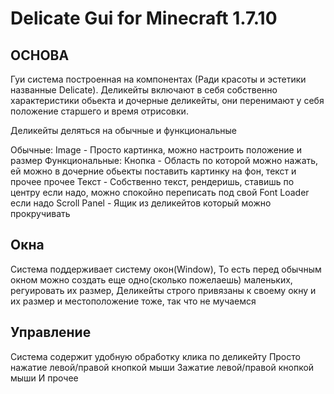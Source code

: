 # Delicate Gui for Minecraft 1.7.10

## ОСНОВА

Гуи система построенная на компонентах (Ради красоты и эстетики названные Delicate).
Деликейты включают в себя собственно характеристики обьекта и дочерные деликейты, они перенимают у себя положение старшего и время отрисовки.

Деликейты деляться на обычные и функциональные

Обычные:
Image - Просто картинка, можно настроить положение и размер
Функциональные:
Кнопка - Область по которой можно нажать, ей можно в дочерние обьекты поставить картинку на фон, текст и прочее прочее
Текст - Собственно текст, рендеришь, ставишь по центру если надо, можно спокойно переписать под свой Font Loader если надо
Scroll Panel - Ящик из деликейтов который можно прокручивать

## Окна

Система поддерживает систему окон(Window), То есть перед обычным окном можно создать еще одно(сколько пожелаешь) маленьких, регуировать их размер, Деликейты строго привязаны к своему окну и их размер и местоположение тоже, так что не мучаемся

## Управление

Система содержит удобную обработку клика по деликейту
Просто нажатие левой/правой кнопкой мыши
Зажатие левой/правой кнопкой мыши
И прочее



